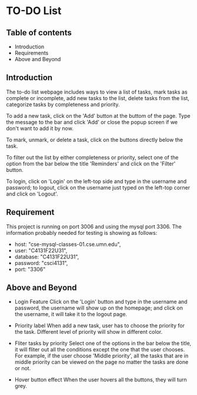# TO-DO List

## Table of contents
- Introduction
- Requirements
- Above and Beyond

## Introduction
The to-do list webpage includes ways to view a list of tasks, mark tasks as complete or incomplete, add new tasks to the list, delete tasks from the list, categorize tasks by completeness and priority.

To add a new task, click on the 'Add' button at the buttom of the page. Type the message to the bar and click 'Add' or close the popup screen if we don't want to add it by now.

To mark, unmark, or delete a task, click on the buttons directly below the task.

To filter out the list by either completeness or priority, select one of the option from the bar below the title 'Reminders' and click on the 'Filter' button.

To login, click on 'Login' on the left-top side and type in the username and password; to logout, click on the username just typed on the left-top corner and click on 'Logout'.

## Requirement
This project is running on port 3006 and using the mysql port 3306. The information probably needed for testing is showing as follows:
- host: "cse-mysql-classes-01.cse.umn.edu",
- user: "C4131F22U31",
- database: "C4131F22U31",
- password: "csci4131",
- port: "3306"

## Above and Beyond
- Login Feature
Click on the 'Login' button and type in the username and password, the username will show up on the homepage; and click on the username, it will take it to the logout page.

- Priority label
When add a new task, user has to choose the priority for the task. Different level of priority will show in different color.

- Fliter tasks by priority
Select one of the options in the bar below the title, it will fliter out all the conditions except the one that the user chooses. For example, if the user choose 'Middle priority', all the tasks that are in middle priority can be viewed on the page no matter the tasks are done or not.

- Hover button effect
When the user hovers all the buttons, they will turn grey. 